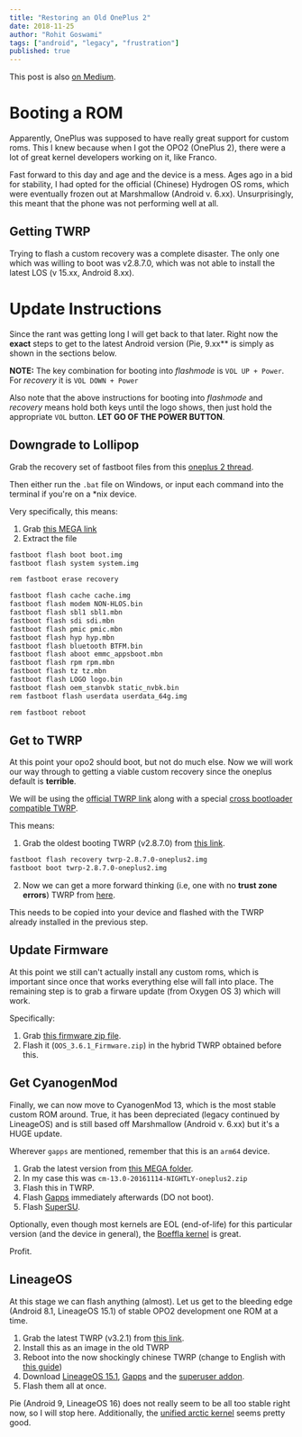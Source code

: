 ```yaml
---
title: "Restoring an Old OnePlus 2"
date: 2018-11-25
author: "Rohit Goswami"
tags: ["android", "legacy", "frustration"]
published: true
---
```


This post is also [on Medium](https://medium.com/@HaoZeke/restoring-an-old-oneplus-2-4bc94ffa5bdb).

# Booting a ROM

Apparently, OnePlus was supposed to have really great support for custom roms.
This I knew because when I got the OPO2 (OnePlus 2), there were a lot of great
kernel developers working on it, like Franco.

Fast forward to this day and age and the device is a mess. Ages ago in a bid for
stability, I had opted for the official (Chinese) Hydrogen OS roms, which were
eventually frozen out at Marshmallow (Android v. 6.xx). Unsurprisingly, this
meant that the phone was not performing well at all. 


## Getting TWRP
Trying to flash a custom recovery was a complete disaster. The only one which
was willing to boot was v2.8.7.0, which was not able to install the latest LOS
(v 15.xx, Android 8.xx).

# Update Instructions
Since the rant was getting long I will get back to that later. Right now the
**exact** steps to get to the latest Android version (Pie, 9.xx** is simply as
shown in the sections below.

**NOTE:** The key combination for booting into *flashmode* is `VOL UP + Power`.
For *recovery* it is `VOL DOWN + Power`

Also note that the above instructions for booting into *flashmode* and
*recovery* means hold both keys until the logo shows, then just hold the
appropriate `VOL` button. **LET GO OF THE POWER BUTTON**.

## Downgrade to Lollipop
Grab the recovery set of fastboot files from this [oneplus 2 thread](https://forums.oneplus.com/threads/return-op2-to-100-stock-unbrick-soft-bricked-op2-oxygenos-2-1-1-fastboot-images.388967/).

Then either run the `.bat` file on Windows, or input each command into the
terminal if you're on a \*nix device.

Very specifically, this means:

1. Grab [this MEGA link](https://mega.nz/#!itR00ZaI!gJ6T0jgqfZaIF9NLlCzWj4LIGMMhCw8m8owFdeB_2B4)
2. Extract the file

``` bash
fastboot flash boot boot.img
fastboot flash system system.img

rem fastboot erase recovery

fastboot flash cache cache.img
fastboot flash modem NON-HLOS.bin
fastboot flash sbl1 sbl1.mbn
fastboot flash sdi sdi.mbn
fastboot flash pmic pmic.mbn
fastboot flash hyp hyp.mbn
fastboot flash bluetooth BTFM.bin
fastboot flash aboot emmc_appsboot.mbn
fastboot flash rpm rpm.mbn
fastboot flash tz tz.mbn
fastboot flash LOGO logo.bin
fastboot flash oem_stanvbk static_nvbk.bin
rem fastboot flash userdata userdata_64g.img

rem fastboot reboot
```

## Get to TWRP
At this point your opo2 should boot, but not do much else. Now we will work our
way through to getting a viable custom recovery since the oneplus default is
**terrible**.

We will be using the [official TWRP link](https://dl.twrp.me/oneplus2/) along with a special [cross bootloader
compatible TWRP](https://forum.xda-developers.com/showpost.php?p=66757023&postcount=5).

This means:

1. Grab the oldest booting TWRP (v2.8.7.0) from [this link](https://dl.twrp.me/oneplus2/twrp-2.8.7.0-oneplus2.img.html).

``` bash
fastboot flash recovery twrp-2.8.7.0-oneplus2.img
fastboot boot twrp-2.8.7.0-oneplus2.img
```

2. Now we can get a more forward thinking (i.e, one with no **trust zone
   errors**) TWRP from [here](https://www.androidfilehost.com/?fid=24421527759880815).
   
This needs to be copied into your device and flashed with the TWRP already
installed in the previous step.

## Update Firmware
At this point we still can't actually install any custom roms, which is
important since once that works everything else will fall into place. The
remaining step is to grab a firware update (from Oxygen OS 3) which will work.

Specifically:
1. Grab [this firmware zip file](https://www.androidfilehost.com/?fid=673791459329056816).
2. Flash it (`OOS_3.6.1_Firmware.zip`) in the hybrid TWRP obtained before this.

## Get CyanogenMod
Finally, we can now move to CyanogenMod 13, which is the most stable custom ROM
around. True, it has been depreciated (legacy continued by LineageOS) and is
still based off Marshmallow  (Android v. 6.xx) but it's a HUGE update.

Wherever `gapps` are mentioned, remember that this is an `arm64` device.

1. Grab the latest version from [this MEGA folder](https://mega.nz/#F!cdMV0YKB!8QbGtcioPGcKhyoYgHyXaw).
2. In my case this was `cm-13.0-20161114-NIGHTLY-oneplus2.zip`
3. Flash this in TWRP.
4. Flash [Gapps](https://opengapps.org/?api=6.0&variant=nano) immediately afterwards (DO not boot).
5. Flash [SuperSU](https://www.androidfilehost.com/?fid=745425885120746304).

Optionally, even though most kernels are EOL (end-of-life) for this particular
version (and the device in general), the [Boeffla kernel](https://kernel.boeffla.de/oneplus2/boeffla-kernel-cm/cm13.0_download/Stable/boeffla-kernel-5.3-CM13.0-OnePlus2-anykernel.recovery.zip) is great.

Profit.

## LineageOS
At this stage we can flash anything (almost). Let us get to the bleeding edge
(Android 8.1, LineageOS 15.1) of stable OPO2 development one ROM at a time.

1. Grab the latest TWRP (v3.2.1) from [this link](https://dl.twrp.me/oneplus2/twrp-3.2.1-0-oneplus2.img.html).
2. Install this as an image in the old TWRP
3. Reboot into the now shockingly chinese TWRP (change to English with [this guide](https://www.teamandroid.com/2017/04/30/change-twrp-recovery-language-english/))
4. Download [LineageOS 15.1](https://download.lineageos.org/oneplus2), [Gapps](https://opengapps.org/?api=8.1&variant=nano) and the [superuser addon](https://download.lineageos.org/extras).
5. Flash them all at once.

Pie (Android 9, LineageOS 16) does not really seem to be all too stable right
now, so I will stop here. Additionally, the [unified arctic kernel](https://forum.xda-developers.com/oneplus-2/development/kernel-arctic-kernel-t3830619) seems pretty good.
